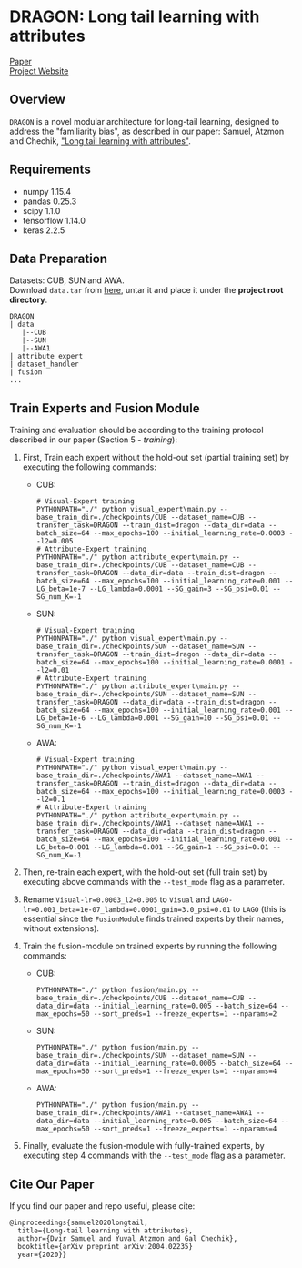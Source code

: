 # DRAGON: Long tail learning with attributes
[Paper](http://arxiv.org/abs/2004.02235)  
[Project Website](https://chechiklab.biu.ac.il/~dvirsamuel/DRAGON/)

## Overview
`DRAGON` is a novel modular architecture for long-tail learning, designed to address the "familiarity bias", as described in our paper:
Samuel, Atzmon and Chechik, ["Long tail learning with attributes"](http://arxiv.org/abs/2004.02235).

## Requirements
- numpy  1.15.4
- pandas 0.25.3
- scipy 1.1.0
- tensorflow 1.14.0
- keras 2.2.5

## Data Preparation
Datasets: CUB, SUN and AWA.  
Download `data.tar` from [here](https://chechiklab.biu.ac.il/~dvirsamuel/DRAGON/data.tar), untar it and place it under the **project root directory**.
```
DRAGON
| data
   |--CUB
   |--SUN
   |--AWA1
| attribute_expert
| dataset_handler
| fusion
...
```

## Train Experts and Fusion Module
Training and evaluation should be according to the training protocol described in our paper (Section 5 - *training*):
1. First, Train each expert without the hold-out set (partial training set) by executing the following commands:
    - CUB:
        ```
        # Visual-Expert training
        PYTHONPATH="./" python visual_expert\main.py --base_train_dir=./checkpoints/CUB --dataset_name=CUB --transfer_task=DRAGON --train_dist=dragon --data_dir=data --batch_size=64 --max_epochs=100 --initial_learning_rate=0.0003 --l2=0.005
        # Attribute-Expert training 
        PYTHONPATH="./" python attribute_expert\main.py --base_train_dir=./checkpoints/CUB --dataset_name=CUB --transfer_task=DRAGON --data_dir=data --train_dist=dragon --batch_size=64 --max_epochs=100 --initial_learning_rate=0.001 --LG_beta=1e-7 --LG_lambda=0.0001 --SG_gain=3 --SG_psi=0.01 --SG_num_K=-1
        ```
    - SUN:
        ```
        # Visual-Expert training
        PYTHONPATH="./" python visual_expert\main.py --base_train_dir=./checkpoints/SUN --dataset_name=SUN --transfer_task=DRAGON --train_dist=dragon --data_dir=data --batch_size=64 --max_epochs=100 --initial_learning_rate=0.0001 --l2=0.01
        # Attribute-Expert training 
        PYTHONPATH="./" python attribute_expert\main.py --base_train_dir=./checkpoints/SUN --dataset_name=SUN --transfer_task=DRAGON --data_dir=data --train_dist=dragon --batch_size=64 --max_epochs=100 --initial_learning_rate=0.001 --LG_beta=1e-6 --LG_lambda=0.001 --SG_gain=10 --SG_psi=0.01 --SG_num_K=-1
        ```
    - AWA:
        ```
        # Visual-Expert training
        PYTHONPATH="./" python visual_expert\main.py --base_train_dir=./checkpoints/AWA1 --dataset_name=AWA1 --transfer_task=DRAGON --train_dist=dragon --data_dir=data --batch_size=64 --max_epochs=100 --initial_learning_rate=0.0003 --l2=0.1
        # Attribute-Expert training 
        PYTHONPATH="./" python attribute_expert\main.py --base_train_dir=./checkpoints/AWA1 --dataset_name=AWA1 --transfer_task=DRAGON --data_dir=data --train_dist=dragon --batch_size=64 --max_epochs=100 --initial_learning_rate=0.001 --LG_beta=0.001 --LG_lambda=0.001 --SG_gain=1 --SG_psi=0.01 --SG_num_K=-1
        ```
2. Then, re-train each expert, with the hold-out set (full train set) by executing above commands with the `--test_mode` flag as a parameter.
3. Rename `Visual-lr=0.0003_l2=0.005` to `Visual` and `LAGO-lr=0.001_beta=1e-07_lambda=0.0001_gain=3.0_psi=0.01` to `LAGO` (this is essential since the `FusionModule` finds trained experts by their names, without extensions).
4. Train the fusion-module on trained experts by running the following commands:

    - CUB:
      ```
      PYTHONPATH="./" python fusion/main.py --base_train_dir=./checkpoints/CUB --dataset_name=CUB --data_dir=data --initial_learning_rate=0.005 --batch_size=64 --max_epochs=50 --sort_preds=1 --freeze_experts=1 --nparams=2
      ```
    - SUN:
      ```
      PYTHONPATH="./" python fusion/main.py --base_train_dir=./checkpoints/SUN --dataset_name=SUN --data_dir=data --initial_learning_rate=0.0005 --batch_size=64 --max_epochs=50 --sort_preds=1 --freeze_experts=1 --nparams=4
      ```
    - AWA:
      ```
      PYTHONPATH="./" python fusion/main.py --base_train_dir=./checkpoints/AWA1 --dataset_name=AWA1 --data_dir=data --initial_learning_rate=0.005 --batch_size=64 --max_epochs=50 --sort_preds=1 --freeze_experts=1 --nparams=4
      ```
5. Finally, evaluate the fusion-module with fully-trained experts, by executing step 4 commands with the `--test_mode` flag as a parameter.


## Cite Our Paper
If you find our paper and repo useful, please cite:
```
@inproceedings{samuel2020longtail,
  title={Long-tail learning with attributes},
  author={Dvir Samuel and Yuval Atzmon and Gal Chechik},
  booktitle={arXiv preprint arXiv:2004.02235}
  year={2020}}
```
